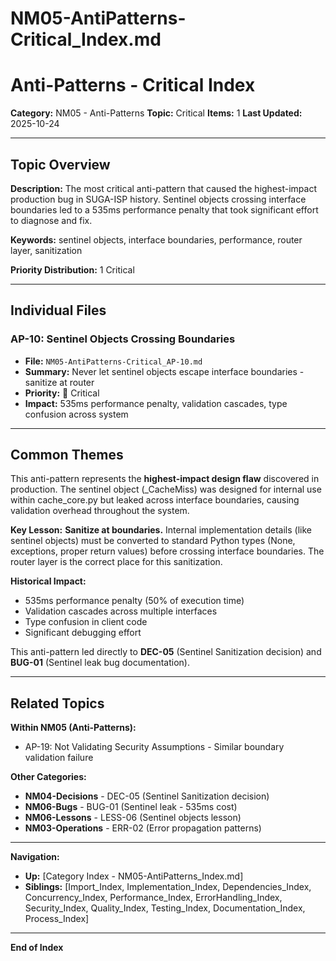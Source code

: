 # NM05-AntiPatterns-Critical_Index.md

# Anti-Patterns - Critical Index

**Category:** NM05 - Anti-Patterns
**Topic:** Critical
**Items:** 1
**Last Updated:** 2025-10-24

---

## Topic Overview

**Description:** The most critical anti-pattern that caused the highest-impact production bug in SUGA-ISP history. Sentinel objects crossing interface boundaries led to a 535ms performance penalty that took significant effort to diagnose and fix.

**Keywords:** sentinel objects, interface boundaries, performance, router layer, sanitization

**Priority Distribution:** 1 Critical

---

## Individual Files

### AP-10: Sentinel Objects Crossing Boundaries
- **File:** `NM05-AntiPatterns-Critical_AP-10.md`
- **Summary:** Never let sentinel objects escape interface boundaries - sanitize at router
- **Priority:** 🔴 Critical
- **Impact:** 535ms performance penalty, validation cascades, type confusion across system

---

## Common Themes

This anti-pattern represents the **highest-impact design flaw** discovered in production. The sentinel object (_CacheMiss) was designed for internal use within cache_core.py but leaked across interface boundaries, causing validation overhead throughout the system.

**Key Lesson:** **Sanitize at boundaries.** Internal implementation details (like sentinel objects) must be converted to standard Python types (None, exceptions, proper return values) before crossing interface boundaries. The router layer is the correct place for this sanitization.

**Historical Impact:**
- 535ms performance penalty (50% of execution time)
- Validation cascades across multiple interfaces
- Type confusion in client code
- Significant debugging effort

This anti-pattern led directly to **DEC-05** (Sentinel Sanitization decision) and **BUG-01** (Sentinel leak bug documentation).

---

## Related Topics

**Within NM05 (Anti-Patterns):**
- AP-19: Not Validating Security Assumptions - Similar boundary validation failure

**Other Categories:**
- **NM04-Decisions** - DEC-05 (Sentinel Sanitization decision)
- **NM06-Bugs** - BUG-01 (Sentinel leak - 535ms cost)
- **NM06-Lessons** - LESS-06 (Sentinel objects lesson)
- **NM03-Operations** - ERR-02 (Error propagation patterns)

---

**Navigation:**
- **Up:** [Category Index - NM05-AntiPatterns_Index.md]
- **Siblings:** [Import_Index, Implementation_Index, Dependencies_Index, Concurrency_Index, Performance_Index, ErrorHandling_Index, Security_Index, Quality_Index, Testing_Index, Documentation_Index, Process_Index]

---

**End of Index**
